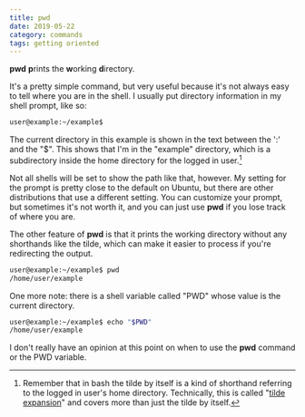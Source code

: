 ```yaml
---
title: pwd
date: 2019-05-22
category: commands
tags: getting oriented
---
```


**pwd** **p**rints the **w**orking **d**irectory.

It's a pretty simple command, but very useful because it's not always easy to tell where you are in the shell. I usually put directory information in my shell prompt, like so:

```bash
user@example:~/example$ 
```

The current directory in this example is shown in the text between the ':' and the "$". This shows that I'm in the "example" directory, which is a subdirectory inside the home directory for the logged in user.[^1] 

Not all shells will be set to show the path like that, however. My setting for the prompt is pretty close to the default on Ubuntu, but there are other distributions that use a different setting. You can customize your prompt, but sometimes it's not worth it, and you can just use **pwd** if you lose track of where you are.

The other feature of **pwd** is that it prints the working directory without any shorthands like the tilde, which can make it easier to process if you're redirecting the output.

```bash
user@example:~/example$ pwd
/home/user/example
```

One more note: there is a shell variable called "PWD" whose value is the current directory. 

```bash
user@example:~/example$ echo "$PWD"
/home/user/example
```
I don't really have an opinion at this point on when to use the **pwd** command or the PWD variable.

[^1]: Remember that in bash the tilde by itself is a kind of shorthand referring to the logged in user's home directory. Technically, this is called "[tilde expansion](https://www.gnu.org/software/bash/manual/html_node/Tilde-Expansion.html "bash manual section on tilde expansion")" and covers more than just the tilde by itself.